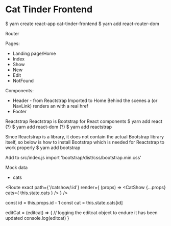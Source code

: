 # Cat Tinder Frontend

$ yarn create react-app cat-tinder-frontend
$ yarn add react-router-dom


Router

Pages:
- Landing page/Home
- Index
- Show
- New
- Edit
- NotFound

Components:
- Header - from Reactstrap
Imported to Home
Behind the scenes a <Link> (or NavLink) renders an <a> with a real href
- Footer

Reactstrap
Reactstrap is Bootstrap for React components
$ yarn add react (?)
$ yarn add react-dom (?)
$ yarn add reactstrap

Since Reactstrap is a library, it does not contain the actual Bootstrap library itself, so below is how to install Bootstrap which is needed for Reactstrap to work properly
$ yarn add bootstrap

Add to src/index.js
import 'bootstrap/dist/css/bootstrap.min.css'


Mock data
- cats



<Route
  exact path={'/catshow/:id'}
  render={ (props) => <CatShow {...props} cats={ this.state.cats } /> }
/>



 const id = this.props.id - 1
 const cat = this.state.cats[id]


 editCat = (editcat) => {
   // logging the editcat object to endure it has been updated
   console.log(editcat)
 }
